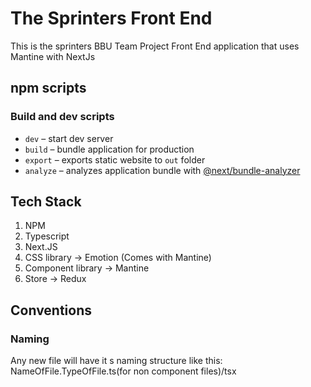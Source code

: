 # The Sprinters Front End

This is the sprinters BBU Team Project Front End application that uses Mantine with
NextJs

## npm scripts

### Build and dev scripts

- `dev` – start dev server
- `build` – bundle application for production
- `export` – exports static website to `out` folder
- `analyze` – analyzes application bundle with [@next/bundle-analyzer](https://www.npmjs.com/package/@next/bundle-analyzer)


## Tech Stack

1. NPM
2. Typescript
3. Next.JS
4. CSS library -> Emotion (Comes with Mantine)
5. Component library -> Mantine
6. Store -> Redux

## Conventions

### Naming

Any new file will have it s naming structure like this: NameOfFile.TypeOfFile.ts(for non component files)/tsx
